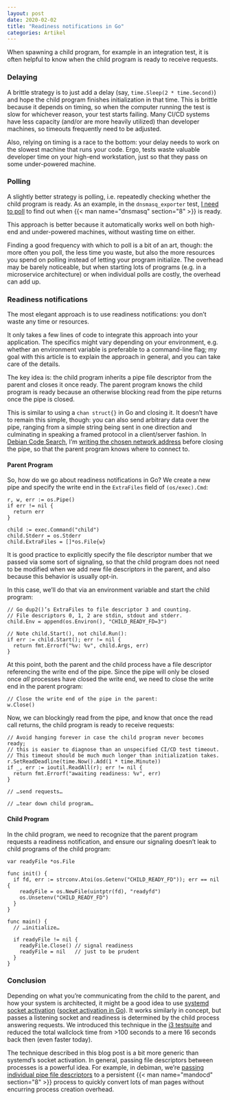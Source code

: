 ```yaml
---
layout: post
date: 2020-02-02
title: "Readiness notifications in Go"
categories: Artikel
---
```


When spawning a child program, for example in an integration test, it is often
helpful to know when the child program is ready to receive requests.

### Delaying

A brittle strategy is to just add a delay (say, `time.Sleep(2 * time.Second)`)
and hope the child program finishes initialization in that time. This is brittle
because it depends on timing, so when the computer running the test is slow for
whichever reason, your test starts failing. Many CI/CD systems have less
capacity (and/or are more heavily utilized) than developer machines, so timeouts
frequently need to be adjusted.

Also, relying on timing is a race to the bottom: your delay needs to work on the
slowest machine that runs your code. Ergo, tests waste valuable developer time
on your high-end workstation, just so that they pass on some under-powered
machine.

### Polling

A slightly better strategy is polling, i.e. repeatedly checking whether the
child program is ready. As an example, in the `dnsmasq_exporter` test, [I need
to
poll](https://github.com/google/dnsmasq_exporter/blob/646ded9be82e26a4c6450da8d7128d12e0e11e3a/dnsmasq_test.go#L46-L61)
to find out when {{< man name="dnsmasq" section="8" >}} is ready.

This approach is better because it automatically works well on both high-end and
under-powered machines, without wasting time on either.

Finding a good frequency with which to poll is a bit of an art, though: the more
often you poll, the less time you waste, but also the more resources you spend
on polling instead of letting your program initialize. The overhead may be
barely noticeable, but when starting lots of programs (e.g. in a microservice
architecture) or when individual polls are costly, the overhead can add up.

### Readiness notifications

The most elegant approach is to use readiness notifications: you don’t waste any
time or resources.

It only takes a few lines of code to integrate this approach into your
application. The specifics might vary depending on your environment,
e.g. whether an environment variable is preferable to a command-line flag; my
goal with this article is to explain the approach in general, and you can take
care of the details.

The key idea is: the child program inherits a pipe file descriptor from the
parent and closes it once ready. The parent program knows the child program is
ready because an otherwise blocking read from the pipe returns once the pipe is
closed.

This is similar to using a `chan struct{}` in Go and closing it. It doesn’t have
to remain this simple, though: you can also send arbitrary data over the pipe,
ranging from a simple string being sent in one direction and culminating in
speaking a framed protocol in a client/server fashion. In [Debian Code
Search](https://codesearch.debian.net/), I’m [writing the chosen network
address](https://github.com/Debian/dcs/blob/3baaecabca2d6c56799012c40c1245fc389cb6e6/internal/addrfd/addrfd.go)
before closing the pipe, so that the parent program knows where to connect to.

#### Parent Program

So, how do we go about readiness notifications in Go? We create a new pipe and
specify the write end in the `ExtraFiles` field of `(os/exec).Cmd`:

```
r, w, err := os.Pipe()
if err != nil {
  return err
}

child := exec.Command("child")
child.Stderr = os.Stderr
child.ExtraFiles = []*os.File{w}
```

It is good practice to explicitly specify the file descriptor number that we
passed via some sort of signaling, so that the child program does not need to be
modified when we add new file descriptors in the parent, and also because this
behavior is usually opt-in.

In this case, we’ll do that via an environment variable and start the child
program:

```
// Go dup2()’s ExtraFiles to file descriptor 3 and counting.
// File descriptors 0, 1, 2 are stdin, stdout and stderr.
child.Env = append(os.Environ(), "CHILD_READY_FD=3")

// Note child.Start(), not child.Run():
if err := child.Start(); err != nil {
  return fmt.Errorf("%v: %v", child.Args, err)
}
```

At this point, both the parent and the child process have a file descriptor
referencing the write end of the pipe. Since the pipe will only be closed once
*all* processes have closed the write end, we need to close the write end in the
parent program:

```
// Close the write end of the pipe in the parent:
w.Close()
```

Now, we can blockingly read from the pipe, and know that once the read call
returns, the child program is ready to receive requests:

```
// Avoid hanging forever in case the child program never becomes ready;
// this is easier to diagnose than an unspecified CI/CD test timeout.
// This timeout should be much much longer than initialization takes.
r.SetReadDeadline(time.Now().Add(1 * time.Minute))
if _, err := ioutil.ReadAll(r); err != nil {
  return fmt.Errorf("awaiting readiness: %v", err)
}

// …send requests…

// …tear down child program…
```

#### Child Program

In the child program, we need to recognize that the parent program requests a
readiness notification, and ensure our signaling doesn’t leak to child programs
of the child program:

```
var readyFile *os.File

func init() {
  if fd, err := strconv.Atoi(os.Getenv("CHILD_READY_FD")); err == nil {
    readyFile = os.NewFile(uintptr(fd), "readyfd")
    os.Unsetenv("CHILD_READY_FD")
  }
}

func main() {
  // …initialize…

  if readyFile != nil {
    readyFile.Close() // signal readiness
    readyFile = nil   // just to be prudent
  }
}
```

### Conclusion

Depending on what you’re communicating from the child to the parent, and how
your system is architected, it might be a good idea to use [systemd socket
activation](http://0pointer.de/blog/projects/socket-activation.html) ([socket
activation in
Go](https://vincent.bernat.ch/en/blog/2018-systemd-golang-socket-activation)). It
works similarly in concept, but passes a listening socket and readiness is
determined by the child process answering requests. We introduced this technique
in the [i3
testsuite](https://i3wm.org/docs/testsuite.html#_appendix_b_socket_activation)
and reduced the total wallclock time from >100 seconds to a mere 16 seconds back
then (even faster today).

The technique described in this blog post is a bit more generic than systemd’s
socket activation. In general, passing file descriptors between processes is a
powerful idea. For example, in debiman, we’re [passing individual pipe file
descriptors](https://github.com/Debian/debiman/blob/32eac1bc6182f68c7443a56b85c33522dc3d5d70/internal/convert/mandoc.go#L118)
to a persistent {{< man name="mandocd" section="8" >}} process to quickly
convert lots of man pages without encurring process creation overhead.
